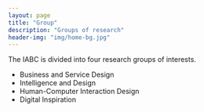 ```yaml
---
layout: page
title: "Group"
description: "Groups of research"
header-img: "img/home-bg.jpg"
---
```


The IABC is divided into four research groups of interests.
* Business and Service Design
* Intelligence and Design
* Human-Computer Interaction Design
* Digital Inspiration
	
